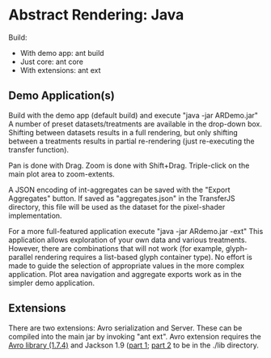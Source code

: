 Abstract Rendering: Java
======================

Build:
* With demo app: ant build
* Just core: ant core
* With extensions: ant ext

Demo Application(s)
-----------------

Build with the demo app (default build) and execute "java -jar ARDemo.jar"
A number of preset datasets/treatments are available in the drop-down box.
Shifting between datasets results in a full rendering, but only shifting
between a treatments results in partial re-rendering (just 
re-executing the transfer function).


Pan is done with Drag.  Zoom is done with Shift+Drag.
Triple-click on the main plot area to zoom-extents.

A JSON encoding of int-aggregates can be saved with the 
"Export Aggregates" button. If saved as "aggregates.json" in 
the TransferJS directory, this file will be used as the 
dataset for the pixel-shader implementation.


For a more full-featured application execute "java -jar ARdemo.jar -ext"
This application allows exploration of your own data and various treatments.
However, there are combinations that will not work (for example, glyph-parallel 
rendering requires a list-based glyph container type).  No effort is made to 
guide the selection of appropriate values in the more complex application.
Plot area navigation and aggregate exports work as in the simpler demo application.


Extensions
-----------

There are two extensions: Avro serialization and Server.
These can be compiled into the main jar by invoking "ant ext".
Avro extension requires the 
[Avro library (1.7.4)](http://mirror.metrocast.net/apache/avro/avro-1.7.4/java/avro-1.7.4.jar)
and Jackson 1.9 
([part 1](http://repo1.maven.org/maven2/org/codehaus/jackson/jackson-core-asl/1.9.12/jackson-core-asl-1.9.12.jar);
[part 2](http://repo1.maven.org/maven2/org/codehaus/jackson/jackson-mapper-asl/1.9.12/jackson-mapper-asl-1.9.12.jar) 
to be in the ./lib directory.

